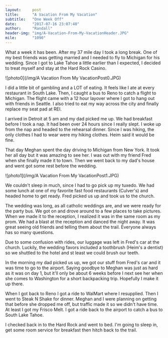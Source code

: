 ```yaml
---
layout:     post
title:      "A Vacation From My Vacation"
subtitle:   "One Week Off"
date:       "2017-07-16 23:07:40"
author:     "Randall"
header-img: "img/A-Vacation-From-My-VacationHeader.JPG"
mile:       "1090"
---
```

What a week it has been. After my 37 mile day I took a long break. One of my best friends was getting married and I needed to fly to Michigan for his wedding. Since I got to Lake Tahoe a little earlier than I expected, I decided to treat myself and stay at the Hard Rock Casino.

![photo0](/img/A Vacation From My VacationPost0.JPG)

I did a little bit of gambling and a LOT of eating. It feels like I ate at every restaurant in South Lake. Then, I caught a bus to Reno to catch a flight to Michigan. The flight came with a 12 hour layover where I got to hang out with friends in Seattle. I also tried to eat my way across the city and finally replace my seat pad at REI. 

I arrived in Detroit at 5 am and my dad picked me up. We had breakfast before I took a nap. It had been over 24 hours since I really slept. I woke up from the nap and headed to the rehearsal dinner. Since I was hiking, the only clothes I had to wear were my hiking clothes. Heim said it would be fine.

That day Meghan spent the day driving to Michigan from New York. It took her all day but it was amazing to see her. I was out with my friend Fred when she finally made it to town. Then we went back to my dad's house and went got some rest before the wedding.

![photo1](/img/A Vacation From My VacationPost1.JPG)

We couldn't sleep in much, since I had to go pick up my tuxedo. We had some lunch at one of my favorite fast food restaurants (Culver's) and headed home to get ready. Fred picked us up and took us to the church. 

The wedding was long, as all catholic weddings are, and we were ready for the party bus. We got on and drove around to a few places to take pictures. When we made it to the reception, I realized it was in the same room as my prom. We had a blast at the reception and danced the night away. It was great seeing old friends and telling them about the trail. Everyone always has so many questions.

Due to some confusion with rides, our luggage was left in Fred's car at the church. Luckily, the wedding favors included a toothbrush (Heim's a dentist) so we shuttled to the hotel and st least we could brush our teeth.

In the morning my dad picked us up, we got our stuff from Fred's car and it was time to go to the airport. Saying goodbye to Meghan was just as hard as it was on day 1, but it'll only be about 6 weeks before I next see her when she comes to Washington for a short backpacking trip. Hopefully I make it up there.

When I got back to Reno I got a ride to WalMart where I resupplied. Then I went to Steak N Shake for dinner. Meghan and I were planning on getting that before she dropped me off, but traffic made it so we didn't have time. At least I got my Frisco Melt. I got a ride back to the airport to catch a bus to South Lake Tahoe.

I checked back in to the Hard Rock and went to bed. I'm going to sleep in, get some room service for breakfast then hitch back to the trail.
